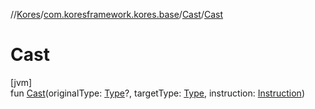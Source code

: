 //[Kores](../../../index.md)/[com.koresframework.kores.base](../index.md)/[Cast](index.md)/[Cast](-cast.md)

# Cast

[jvm]\
fun [Cast](-cast.md)(originalType: [Type](https://docs.oracle.com/javase/8/docs/api/java/lang/reflect/Type.html)?, targetType: [Type](https://docs.oracle.com/javase/8/docs/api/java/lang/reflect/Type.html), instruction: [Instruction](../../com.koresframework.kores/-instruction/index.md))
